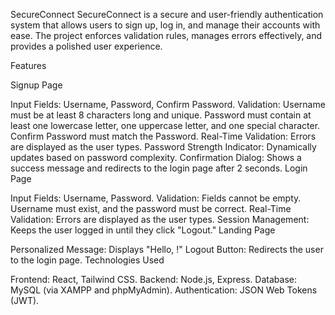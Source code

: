SecureConnect
SecureConnect is a secure and user-friendly authentication system that allows users to sign up, log in, and manage their accounts with ease. The project enforces validation rules, manages errors effectively, and provides a polished user experience.

Features

Signup Page

Input Fields: Username, Password, Confirm Password.
Validation:
Username must be at least 8 characters long and unique.
Password must contain at least one lowercase letter, one uppercase letter, and one special character.
Confirm Password must match the Password.
Real-Time Validation: Errors are displayed as the user types.
Password Strength Indicator: Dynamically updates based on password complexity.
Confirmation Dialog: Shows a success message and redirects to the login page after 2 seconds.
Login Page

Input Fields: Username, Password.
Validation:
Fields cannot be empty.
Username must exist, and the password must be correct.
Real-Time Validation: Errors are displayed as the user types.
Session Management: Keeps the user logged in until they click "Logout."
Landing Page

Personalized Message: Displays "Hello, <username>!"
Logout Button: Redirects the user to the login page.
Technologies Used

Frontend: React, Tailwind CSS.
Backend: Node.js, Express.
Database: MySQL (via XAMPP and phpMyAdmin).
Authentication: JSON Web Tokens (JWT).
